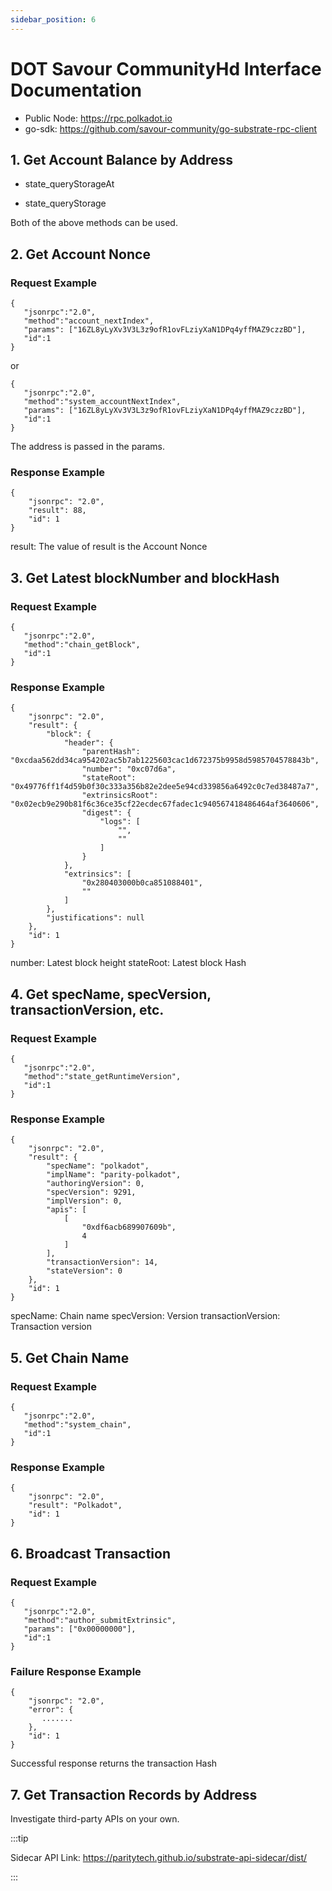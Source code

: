 ```yaml
---
sidebar_position: 6
---
```


# DOT Savour CommunityHd Interface Documentation

- Public Node: https://rpc.polkadot.io
- go-sdk: https://github.com/savour-community/go-substrate-rpc-client

## 1. Get Account Balance by Address

- state_queryStorageAt
  
- state_queryStorage

Both of the above methods can be used.

## 2. Get Account Nonce

### Request Example

```
{
   "jsonrpc":"2.0",
   "method":"account_nextIndex",
   "params": ["16ZL8yLyXv3V3L3z9ofR1ovFLziyXaN1DPq4yffMAZ9czzBD"],
   "id":1
}
```

or

```
{
   "jsonrpc":"2.0",
   "method":"system_accountNextIndex",
   "params": ["16ZL8yLyXv3V3L3z9ofR1ovFLziyXaN1DPq4yffMAZ9czzBD"],
   "id":1
}
```
The address is passed in the params.

### Response Example

```
{
    "jsonrpc": "2.0",
    "result": 88,
    "id": 1
}
```

result: The value of result is the Account Nonce

## 3. Get Latest blockNumber and blockHash

### Request Example

```
{
   "jsonrpc":"2.0",
   "method":"chain_getBlock",
   "id":1
}
```

### Response Example
```
{
    "jsonrpc": "2.0",
    "result": {
        "block": {
            "header": {
                "parentHash": "0xcdaa562dd34ca954202ac5b7ab1225603cac1d672375b9958d5985704578843b",
                "number": "0xc07d6a",
                "stateRoot": "0x49776ff1f4d59b0f30c333a356b82e2dee5e94cd339856a6492c0c7ed38487a7",
                "extrinsicsRoot": "0x02ecb9e290b81f6c36ce35cf22ecdec67fadec1c940567418486464af3640606",
                "digest": {
                    "logs": [
                        "",
                        ""
                    ]
                }
            },
            "extrinsics": [
                "0x280403000b0ca851088401",
                ""
            ]
        },
        "justifications": null
    },
    "id": 1
}
```

number: Latest block height
stateRoot: Latest block Hash

## 4. Get specName, specVersion, transactionVersion, etc.

### Request Example

```
{
   "jsonrpc":"2.0",
   "method":"state_getRuntimeVersion",
   "id":1
}
```

### Response Example

```
{
    "jsonrpc": "2.0",
    "result": {
        "specName": "polkadot",
        "implName": "parity-polkadot",
        "authoringVersion": 0,
        "specVersion": 9291,
        "implVersion": 0,
        "apis": [
            [
                "0xdf6acb689907609b",
                4
            ]
        ],
        "transactionVersion": 14,
        "stateVersion": 0
    },
    "id": 1
}
```

specName: Chain name
specVersion: Version
transactionVersion: Transaction version

## 5. Get Chain Name

### Request Example

```
{
   "jsonrpc":"2.0",
   "method":"system_chain",
   "id":1
}
```

### Response Example

```
{
    "jsonrpc": "2.0",
    "result": "Polkadot",
    "id": 1
}
```

## 6. Broadcast Transaction

### Request Example

```
{
   "jsonrpc":"2.0",
   "method":"author_submitExtrinsic",
   "params": ["0x00000000"],
   "id":1
}
```

### Failure Response Example

```
{
    "jsonrpc": "2.0",
    "error": {
       .......
    },
    "id": 1
}
```

Successful response returns the transaction Hash

## 7. Get Transaction Records by Address

Investigate third-party APIs on your own.

:::tip

Sidecar API Link: https://paritytech.github.io/substrate-api-sidecar/dist/

:::
